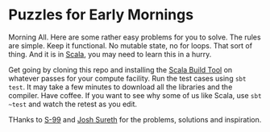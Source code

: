 Puzzles for Early Mornings
==========================

Morning All. Here are some rather easy problems for you to solve. The rules
are simple. Keep it functional. No mutable state, no for loops. That sort of
thing. And it is in [Scala](http://scala-lang.org), you may need to learn
this in a hurry. 

Get going by cloning this repo and installing the [Scala Build Tool](http://www.scala-sbt.org/)
on whatever passes for your compute facility. Run the test cases using `sbt test`. It may take
a few minutes to download all the libraries and the compiler. Have coffee. If you want to
see why some of us like Scala, use `sbt ~test` and watch the retest as you edit.

THanks to [S-99](http://aperiodic.net/phil/scala/s-99/) and [Josh Sureth](https://github.com/jsuereth/scala-99-puzzles) for the problems, solutions and inspiration.

